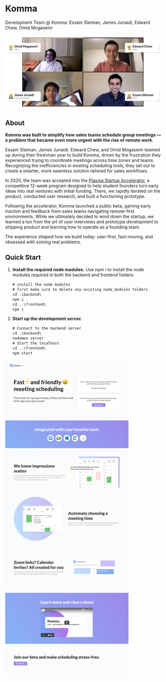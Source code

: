 # Komma

Development Team @ Komma: Essam Sleiman, James Junaidi, Edward Chew, Omid Mogasemi

![Alt text](/img/team.png)


## About

**Komma was built to simplify how sales teams schedule group meetings — a problem that became even more urgent with the rise of remote work.**

Essam Sleiman, James Junaidi, Edward Chew, and Omid Mogasemi teamed up during their freshman year to build Komma, driven by the frustration they experienced trying to coordinate meetings across time zones and teams. Recognizing the inefficiencies in existing scheduling tools, they set out to create a smarter, more seamless solution tailored for sales workflows.

In 2020, the team was accepted into the [Plasma Startup Accelerator](https://startup.ucdavis.edu/plasma/), a competitive 12-week program designed to help student founders turn early ideas into real ventures with initial funding. There, we rapidly iterated on the product, conducted user research, and built a functioning prototype.

Following the accelerator, Komma launched a public beta, gaining early traction and feedback from sales teams navigating remote-first environments. While we ultimately decided to wind down the startup, we learned a ton from the art of user interviews and prototype development to shipping product and learning how to operate as a founding team.

The experience shaped how we build today: user-first, fast-moving, and obsessed with solving real problems.


## Quick Start

1. **Install the required node modules.**
   Use npm i to install the node modules required in both the backend and frontend folders.

   ```shell
   # install the node modules
   # first make sure to delete any existing node_modules folders
   cd .\backend\
   npm i
   cd ..\frontend\
   npm i

   ```

2. **Start up the development server.**
   ```shell
   # Connect to the backend server
   cd .\backend\
   nodemon server
   # Start the localhost
   cd ..\frontend\
   npm start
   ```

![Alt text](/img/secondpage.png)


<!-- ![alt text](https://github.com/essamsleiman/komma-web/blob/main/img/Screen Shot 2022-08-15 at 2.07.14 PM.png?raw=true) -->
<!-- <img src="/img/secondpage.png" alt="Alt text" title="Optional title">
 -->

<!-- ORIGINAL AUTO-GENERATED README CAN BE FOUND BELOW
## Available Scripts

In the project directory, you can run:

### `yarn start`

Runs the app in the development mode.<br />
Open [http://localhost:3000](http://localhost:3000) to view it in the browser.

The page will reload if you make edits.<br />
You will also see any lint errors in the console.

### `yarn test`

Launches the test runner in the interactive watch mode.<br />
See the section about [running tests](https://facebook.github.io/create-react-app/docs/running-tests) for more information.

### `yarn build`

Builds the app for production to the `build` folder.<br />
It correctly bundles React in production mode and optimizes the build for the best performance.

The build is minified and the filenames include the hashes.<br />
Your app is ready to be deployed!

See the section about [deployment](https://facebook.github.io/create-react-app/docs/deployment) for more information.

### `yarn eject`

**Note: this is a one-way operation. Once you `eject`, you can’t go back!**

If you aren’t satisfied with the build tool and configuration choices, you can `eject` at any time. This command will remove the single build dependency from your project.

Instead, it will copy all the configuration files and the transitive dependencies (webpack, Babel, ESLint, etc) right into your project so you have full control over them. All of the commands except `eject` will still work, but they will point to the copied scripts so you can tweak them. At this point you’re on your own.

You don’t have to ever use `eject`. The curated feature set is suitable for small and middle deployments, and you shouldn’t feel obligated to use this feature. However we understand that this tool wouldn’t be useful if you couldn’t customize it when you are ready for it.

## Learn More

You can learn more in the [Create React App documentation](https://facebook.github.io/create-react-app/docs/getting-started).

To learn React, check out the [React documentation](https://reactjs.org/).

### Code Splitting

This section has moved here: https://facebook.github.io/create-react-app/docs/code-splitting

### Analyzing the Bundle Size

This section has moved here: https://facebook.github.io/create-react-app/docs/analyzing-the-bundle-size

### Making a Progressive Web App

This section has moved here: https://facebook.github.io/create-react-app/docs/making-a-progressive-web-app

### Advanced Configuration

This section has moved here: https://facebook.github.io/create-react-app/docs/advanced-configuration

### Deployment

This section has moved here: https://facebook.github.io/create-react-app/docs/deployment

### `yarn build` fails to minify

This section has moved here: https://facebook.github.io/create-react-app/docs/troubleshooting#npm-run-build-fails-to-minify -->
